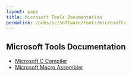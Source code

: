 ```yaml
---
layout: page
title: Microsoft Tools Documentation
permalink: /pubs/pc/software/tools/microsoft/
---
```


Microsoft Tools Documentation
-----------------------------

* [Microsoft C Compiler](c/)
* [Microsoft Macro Assembler](masm/)
